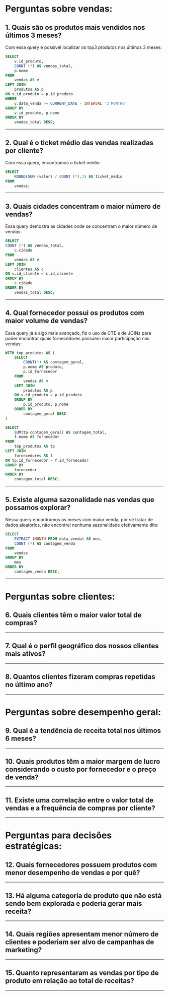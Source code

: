 # Perguntas sobre vendas:

## 1.	Quais são os produtos mais vendidos nos últimos 3 meses?
Com essa query é possível localizar os top3 produtos nos últimos 3 meses:

```sql
SELECT 
	v.id_produto, 
	COUNT (*) AS vendas_total, 
	p.nome
FROM 
	vendas AS v
LEFT JOIN 
	produtos AS p
ON v.id_produto = p.id_produto
WHERE 
	v.data_venda >= CURRENT_DATE - INTERVAL '3 MONTHS' 
GROUP BY 
	v.id_produto, p.nome
ORDER BY 
	vendas_total DESC;
```
---

## 2.	Qual é o ticket médio das vendas realizadas por cliente?
Com essa query, encontramos o ticket médio:

```sql
SELECT 
	ROUND(SUM (valor) / COUNT (*),2) AS ticket_medio
FROM
	vendas;
```
---

## 3.	Quais cidades concentram o maior número de vendas?
Essa query demostra as cidades onde se concentram o maior número de vendas:

```sql
SELECT  
COUNT (*) AS vendas_total,
	c.cidade
FROM
	vendas AS v
LEFT JOIN 
	clientes AS c
ON v.id_cliente = c.id_cliente
GROUP BY
	c.cidade
ORDER BY
	vendas_total DESC;
```
---

## 4.	Qual fornecedor possui os produtos com maior volume de vendas?
Essa query já é algo mais avançado, fiz o uso de CTE e de JOINs para poder encontrar quais fornecedores possuem maior participação nas vendas:

```sql
WITH top_produtos AS (
    SELECT
        COUNT(*) AS contagem_geral,
        p.nome AS produto,
        p.id_fornecedor
    FROM 
        vendas AS v
    LEFT JOIN
        produtos AS p
    ON v.id_produto = p.id_produto
    GROUP BY 
        p.id_produto, p.nome
    ORDER BY
        contagem_geral DESC
)

SELECT 
    SUM(tp.contagem_geral) AS contagem_total,
    f.nome AS fornecedor
FROM 
    top_produtos AS tp
LEFT JOIN
    fornecedores AS f
ON tp.id_fornecedor = f.id_fornecedor
GROUP BY 
	fornecedor
ORDER BY 
	contagem_total DESC;
```
---

## 5.	Existe alguma sazonalidade nas vendas que possamos explorar?
Nessa query encontramos os meses com maior venda, por se tratar de dados aleatórios, não encontrei nenhuma sazonalidade efetivamente dito:

```sql
SELECT 
	EXTRACT (MONTH FROM data_venda) AS mes,
	COUNT (*) AS contagem_venda
FROM 
	vendas
GROUP BY
	mes
ORDER BY
	contagem_venda DESC;
```
---

# Perguntas sobre clientes:

## 6. Quais clientes têm o maior valor total de compras?
---

## 7. Qual é o perfil geográfico dos nossos clientes mais ativos?
---

## 8. Quantos clientes fizeram compras repetidas no último ano?
---

# Perguntas sobre desempenho geral:

## 9. Qual é a tendência de receita total nos últimos 6 meses?
---

## 10. Quais produtos têm a maior margem de lucro considerando o custo por fornecedor e o preço de venda?
---

## 11. Existe uma correlação entre o valor total de vendas e a frequência de compras por cliente?
---

# Perguntas para decisões estratégicas:

## 12. Quais fornecedores possuem produtos com menor desempenho de vendas e por quê?
---

## 13. Há alguma categoria de produto que não está sendo bem explorada e poderia gerar mais receita?
---

## 14. Quais regiões apresentam menor número de clientes e poderiam ser alvo de campanhas de marketing?
---

## 15. Quanto representaram as vendas por tipo de produto em relação ao total de receitas?
---
